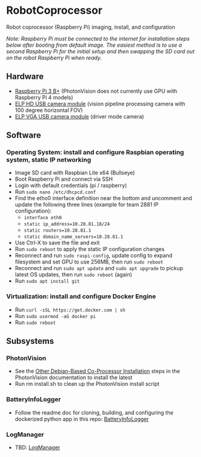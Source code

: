 # RobotCoprocessor
Robot coprocessor (Raspberry Pi) imaging, install, and configuration

_Note: Raspberry Pi must be connected to the internet for installation steps below after booting from default image. The easiest method is to use a second Raspberry Pi for the initial setup and then swapping the SD card out on the robot Raspberry Pi when ready._

## Hardware 
* [Raspberry Pi 3 B+](https://www.raspberrypi.com/products/raspberry-pi-3-model-b-plus/) (PhotonVision does not currently use GPU with Raspberry Pi 4 models)
* [ELP HD USB camera module](https://www.amazon.com/dp/B01HD1UZMQ) (vision pipeline processing camera with 100 degree horizontal FOV)
* [ELP VGA USB camera module](https://www.amazon.com/dp/B01DRG250Q) (driver mode camera)

## Software
### Operating System: install and configure Raspbian operating system, static IP networking
* Image SD card with Raspbian Lite x64 (Bullseye)
* Boot Raspberry Pi and connect via SSH
* Login with default credentials (pi / raspberry)
* Run `sudo nano /etc/dhcpcd.conf`
* Find the etho0 interface definition near the bottom and uncomment and update the following three lines (example for team 2881 IP configuration):
  * `interface eth0`
  * `static ip_address=10.28.81.18/24`
  * `static routers=10.28.81.1`
  * `static domain_name_servers=10.28.81.1`
* Use Ctrl-X to save the file and exit
* Run `sudo reboot` to apply the static IP configuration changes
* Reconnect and run `sudo raspi-config`, update config to expand filesystem and set GPU to use 256MB, then run `sudo reboot`
* Reconnect and run `sudo apt update` and `sudo apt upgrade` to pickup latest OS updates, then run `sudo reboot` (again)
* Run `sudo apt install git`

### Virtualization: install and configure Docker Engine 
* Run `curl -sSL https://get.docker.com | sh`
* Run `sudo usermod -aG docker pi`
* Run `sudo reboot`

## Subsystems
### PhotonVision
* See the [Other Debian-Based Co-Processor Installation](https://docs.photonvision.org/en/latest/docs/getting-started/installation/coprocessor-image.html#other-debian-based-co-processor-installation) steps in the PhotonVision documentation to install the latest
* Run rm install.sh to clean up the PhotonVision install script

### BatteryInfoLogger
* Follow the readme doc for cloning, building, and configuring the dockerized python app in this repo: [BatteryInfoLogger](https://github.com/frc2881/BatteryInfoLogger)

### LogManager
* TBD: [LogManager](https://github.com/frc2881/LogManager)
